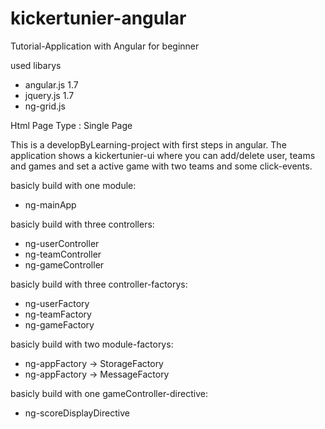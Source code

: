 kickertunier-angular
====================

Tutorial-Application with Angular for beginner

used libarys

- angular.js 1.7
- jquery.js 1.7
- ng-grid.js

Html Page Type : Single Page

This is a developByLearning-project with first steps in angular. The application shows
a kickertunier-ui where you can add/delete user, teams and games and set a active game with
two teams and some click-events.

basicly build with one module:
- ng-mainApp

basicly build with three controllers:
- ng-userController
- ng-teamController
- ng-gameController

basicly build with three controller-factorys:
- ng-userFactory
- ng-teamFactory
- ng-gameFactory

basicly build with two module-factorys:
- ng-appFactory -> StorageFactory
- ng-appFactory -> MessageFactory

basicly build with one gameController-directive:
- ng-scoreDisplayDirective


